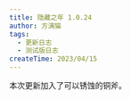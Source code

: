 ```yaml
---
title: 隐藏之年 1.0.24
author: 方漓猫
tags:
  - 更新日志
  - 测试版日志
createTime: 2023/04/15
---
```


本次更新加入了可以锈蚀的铜斧。